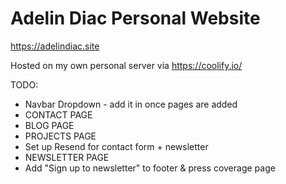 # Adelin Diac Personal Website

https://adelindiac.site

Hosted on my own personal server via https://coolify.io/

TODO:

- Navbar Dropdown - add it in once pages are added
- CONTACT PAGE
- BLOG PAGE
- PROJECTS PAGE
- Set up Resend for contact form + newsletter
- NEWSLETTER PAGE
- Add "Sign up to newsletter" to footer & press coverage page
